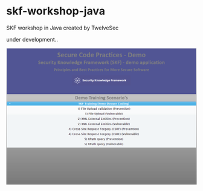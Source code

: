 # skf-workshop-java
SKF workshop in Java created by TwelveSec

under development.. 


![alt text](WebContent/resources/images/skf.png "SKF Image")
